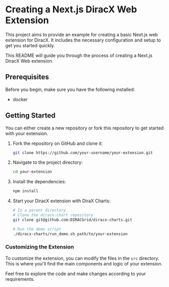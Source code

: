 # Creating a Next.js DiracX Web Extension

This project aims to provide an example for creating a basic Next.js web extension for DiracX. It includes the necessary configuration and setup to get you started quickly.

This README will guide you through the process of creating a Next.js DiracX Web extension.

## Prerequisites

Before you begin, make sure you have the following installed:

- docker

## Getting Started

You can either create a new repository or fork this repository to get started with your extension.

1. Fork the repository on GitHub and clone it:

   ```bash
   git clone https://github.com/your-username/your-extension.git
   ```

2. Navigate to the project directory:

   ```bash
   cd your-extension
   ```

3. Install the dependencies:

   ```bash
   npm install
   ```

4. Start your DiracX extension with DiraX Charts:

   ```bash
   # In a parent directory
   # Clone the diracx-chart repository
   git clone git@github.com:DIRACGrid/diracx-charts.git

   # Run the demo script
   ./diracx-charts/run_demo.sh path/to/your-extension
   ```

### Customizing the Extension

To customize the extension, you can modify the files in the `src` directory. This is where you'll find the main components and logic of your extension.

Feel free to explore the code and make changes according to your requirements.
